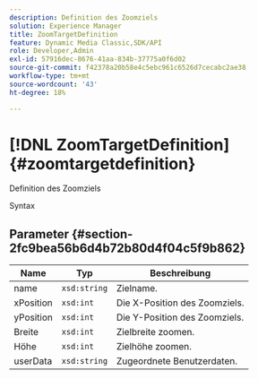 ```yaml
---
description: Definition des Zoomziels
solution: Experience Manager
title: ZoomTargetDefinition
feature: Dynamic Media Classic,SDK/API
role: Developer,Admin
exl-id: 57916dec-8676-41aa-834b-37775a0f6d02
source-git-commit: f42378a20b58e4c5ebc961c6526d7cecabc2ae38
workflow-type: tm+mt
source-wordcount: '43'
ht-degree: 18%

---
```


# [!DNL ZoomTargetDefinition]{#zoomtargetdefinition}

Definition des Zoomziels

Syntax

## Parameter {#section-2fc9bea56b6d4b72b80d4f04c5f9b862}

| Name | Typ | Beschreibung |
|---|---|---|
| name | `xsd:string` | Zielname. |
| xPosition | `xsd:int` | Die X-Position des Zoomziels. |
| yPosition | `xsd:int` | Die Y-Position des Zoomziels. |
| Breite | `xsd:int` | Zielbreite zoomen. |
| Höhe | `xsd:int` | Zielhöhe zoomen. |
| userData | `xsd:string` | Zugeordnete Benutzerdaten. |
